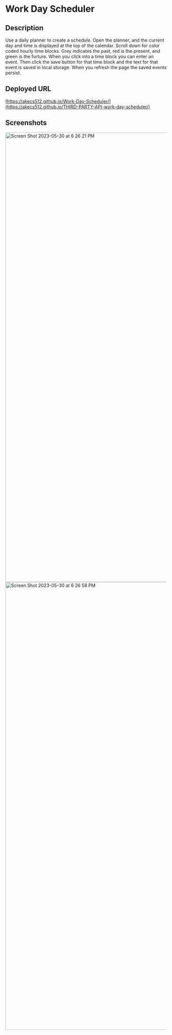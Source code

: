 
# Work Day Scheduler 

## Description

Use a daily planner to create a schedule. Open the planner, and the current day and time is displayed at the top of the calendar.
Scroll down for color coded hourly time blocks. Grey indicates the past, red is the present, and green is the furture. When you click into a time block you can enter an event. Then click the save button for that time block and the text for that event is saved in local storage. When you refresh the page the saved events persist.

## Deployed URL

[https://akecs512.github.io/Work-Day-Scheduler/](https://akecs512.github.io/THIRD-PARTY-API-work-day-scheduler/)

## Screenshots


<img width="1403" alt="Screen Shot 2023-05-30 at 6 26 21 PM" src="https://github.com/akecs512/Work-Day-Scheduler/assets/79340489/db5c2d86-8aff-480e-89fd-04da466baf22">
<img width="1398" alt="Screen Shot 2023-05-30 at 6 26 58 PM" src="https://github.com/akecs512/Work-Day-Scheduler/assets/79340489/c679d619-3ae2-43d7-b66b-03435fb47a5c">
